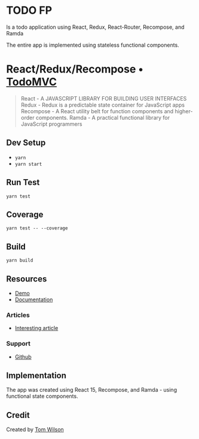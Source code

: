 # TODO FP

Is a todo application using React, Redux, React-Router, Recompose, and Ramda

The entire app is implemented using stateless functional components.


# React/Redux/Recompose • [TodoMVC](http://todomvc.com)

> React - A JAVASCRIPT LIBRARY FOR BUILDING USER INTERFACES
> Redux - Redux is a predictable state container for JavaScript apps
> Recompose - A React utility belt for function components and higher-order components.
> Ramda - A practical functional library for JavaScript programmers

## Dev Setup

- `yarn`
- `yarn start`

## Run Test

`yarn test`

## Coverage

`yarn test -- --coverage`

## Build

`yarn build`

## Resources

- [Demo](https://todo-fp.surge.sh)
- [Documentation](src/)

### Articles

- [Interesting article]()

### Support

- [Github](https://github.com/twilson63/todo-fp/issues)

## Implementation

The app was created using React 15, Recompose, and Ramda - using
functional state components.

## Credit

Created by [Tom Wilson](http://www.jackrussellsoftware.com)
